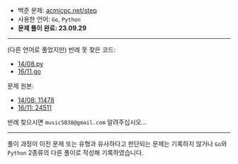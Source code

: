 - 백준 문제: [acmicpc.net/step](https://www.acmicpc.net/step)
- 사용한 언어: `Go`, `Python`
- __문제 풀이 완료: 23.09.29__

---

(다른 언어로 풀었지만) 반례 못 찾은 코드: 
- [14/08.py](/단계별로풀어보기/14.집합과맵/08[???].py)
- [16/11.go](/단계별로풀어보기/16.스택,큐,덱/11[???].go)

문제 원본: 
- [14/08: 11478](https://www.acmicpc.net/problem/11478)
- [16/11: 24511](https://www.acmicpc.net/problem/24511)

반례 찾으시면 `music5038@gmail.com` 알려주십시오...

---

풀이 과정이 이전 문제 또는 유형과 유사하다고 판단되는 문제는 기록하지 않거나 `Go`와 `Python` 2종류의 다른 풀이로 작성해 기록하였습니다.  
